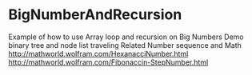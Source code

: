 # BigNumberAndRecursion
Example of how to use Array loop and recursion on Big Numbers
Demo binary tree and node list traveling
Related Number sequence and Math http://mathworld.wolfram.com/HexanacciNumber.html
http://mathworld.wolfram.com/Fibonaccin-StepNumber.html
